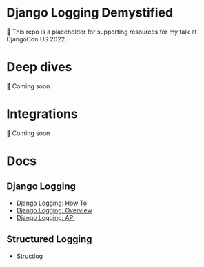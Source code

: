 # Django Logging Demystified

👋 This repo is a placeholder for supporting resources for my talk
at DjangoCon US 2022.

# Deep dives

🚧 Coming soon

# Integrations

🚧 Coming soon

# Docs

## Django Logging

- [Django Logging: How To][django-logging-howto]
- [Django Logging: Overview][django-logging-overview]
- [Django Logging: API][django-logging-api]

## Structured Logging

- [Structlog][]

[django-logging-api]: https://docs.djangoproject.com/en/4.1/ref/logging/
[django-logging-howto]: https://docs.djangoproject.com/en/4.1/howto/logging/
[django-logging-overview]: https://docs.djangoproject.com/en/4.1/topics/logging/

[structlog]: https://www.structlog.org/en/stable/

